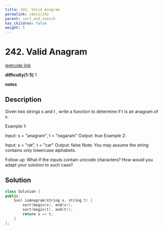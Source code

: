 ```yaml
---
title: 242. Valid Anagram
permalink: /docs/242
parent: sort_and_search
has_children: false
weight: 5
---
```

# 242. Valid Anagram
[leetcode link](https://leetcode.com/problems/valid-anagram/)

**difficulty(1-5)** 
1

**notes**   


## Description
Given two strings s and t , write a function to determine if t is an anagram of s.

Example 1:

Input: s = "anagram", t = "nagaram"
Output: true
Example 2:

Input: s = "rat", t = "car"
Output: false
Note:
You may assume the string contains only lowercase alphabets.

Follow up:
What if the inputs contain unicode characters? How would you adapt your solution to such case?

## Solution

```c++
class Solution {
public:
    bool isAnagram(string s, string t) {
        sort(begin(s), end(s));
        sort(begin(t), end(t));
        return s == t;
    }
};
```


<!-- 
Default label
{: .label }

Blue label
{: .label .label-blue }

Stable
{: .label .label-green }

New release
{: .label .label-purple }

Coming soon
{: .label .label-yellow }

Deprecated
{: .label .label-red } -->
